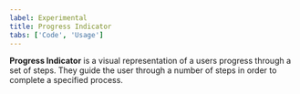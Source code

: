 ```yaml
---
label: Experimental
title: Progress Indicator
tabs: ['Code', 'Usage']
---
```


<page-intro>**Progress Indicator** is a visual representation of a users progress through a set of steps. They guide the user through a number of steps in order to complete a specified process.</page-intro>

<component
    name="Progress Indicator"
    component="progress-indicator"
    variation="progress-indicator"
    experimental="true"
    >
</component>
<component-docs component="progress-indicator" experimental="true"></component-docs>
